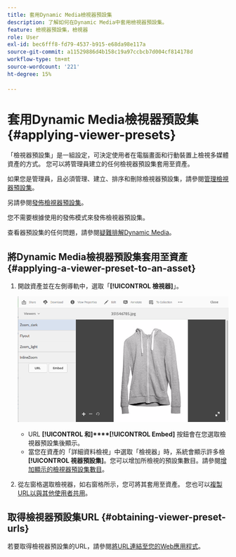 ```yaml
---
title: 套用Dynamic Media檢視器預設集
description: 了解如何在Dynamic Media中套用檢視器預設集。
feature: 檢視器預設集，檢視器
role: User
exl-id: bec6fff8-fd79-4537-b915-e68da98e117a
source-git-commit: a11529886d4b158c19a97ccbcb7d004cf814178d
workflow-type: tm+mt
source-wordcount: '221'
ht-degree: 15%

---
```


# 套用Dynamic Media檢視器預設集 {#applying-viewer-presets}

「檢視器預設集」是一組設定，可決定使用者在電腦畫面和行動裝置上檢視多媒體資產的方式。 您可以將管理員建立的任何檢視器預設集套用至資產。

如果您是管理員，且必須管理、建立、排序和刪除檢視器預設集，請參閱[管理檢視器預設集](managing-viewer-presets.md)。

另請參閱[發佈檢視器預設集](managing-viewer-presets.md#publishing-viewer-presets)。

您不需要根據使用的發佈模式來發佈檢視器預設集。

查看器預設集的任何問題，請參閱[疑難排解Dynamic Media](troubleshoot-dm.md#viewers)。

## 將Dynamic Media檢視器預設集套用至資產 {#applying-a-viewer-preset-to-an-asset}

1. 開啟資產並在左側導軌中，選取「**[!UICONTROL 檢視器]**」。

   ![chlimage_1-104](assets/chlimage_1-104.png)

   * URL **[!UICONTROL 和]****[!UICONTROL Embed]** 按鈕會在您選取檢視器預設集後顯示。
   * 當您在資產的「詳細資料檢視」中選取「檢視器」時，系統會顯示許多檢 **[!UICONTROL 視器預設集]**。您可以增加所檢視的預設集數目。請參閱[增加顯示的檢視器預設集數目](managing-viewer-presets.md)。

1. 從左窗格選取檢視器，如右窗格所示，您可將其套用至資產。 您也可以[複製URL以與其他使用者共用](linking-urls-to-yourwebapplication.md)。

## 取得檢視器預設集URL {#obtaining-viewer-preset-urls}

若要取得檢視器預設集的URL，請參閱[將URL連結至您的Web應用程式](linking-urls-to-yourwebapplication.md)。
